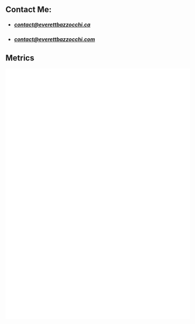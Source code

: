 ## Contact Me:
+ ##### <contact@everettbazzocchi.ca>
+ ##### <contact@everettbazzocchi.com>

## Metrics
![Metrics](/github-metrics.svg)
